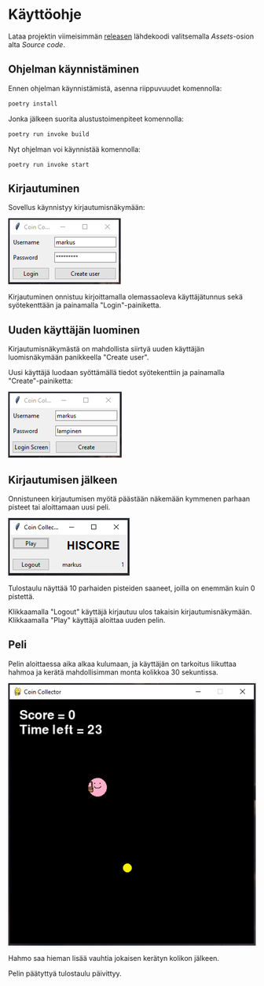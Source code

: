 # Käyttöohje

Lataa projektin viimeisimmän [releasen](https://github.com/Sippee/ot-harjoitustyo/releases/tag/latest) lähdekoodi valitsemalla _Assets_-osion alta _Source code_.

## Ohjelman käynnistäminen

Ennen ohjelman käynnistämistä, asenna riippuvuudet komennolla:

```bash
poetry install
```

Jonka jälkeen suorita alustustoimenpiteet komennolla:

```bash
poetry run invoke build
```

Nyt ohjelman voi käynnistää komennolla:

```
poetry run invoke start
```

## Kirjautuminen

Sovellus käynnistyy kirjautumisnäkymään:

![image](dokumentaatio/kuvat/kayttoohje-loginscreen.PNG)

Kirjautuminen onnistuu kirjoittamalla olemassaoleva käyttäjätunnus sekä syötekenttään ja painamalla "Login"-painiketta.

## Uuden käyttäjän luominen

Kirjautumisnäkymästä on mahdollista siirtyä uuden käyttäjän luomisnäkymään panikkeella "Create user".

Uusi käyttäjä luodaan syöttämällä tiedot syötekenttiin ja painamalla "Create"-painiketta:

![image](dokumentaatio/kuvat/kayttoohje-registerscreen.PNG)

## Kirjautumisen jälkeen

Onnistuneen kirjautumisen myötä päästään näkemään kymmenen parhaan pisteet tai aloittamaan uusi peli.

![image](dokumentaatio/kuvat/kayttoohje-loggedinscreen.PNG)

Tulostaulu näyttää 10 parhaiden pisteiden saaneet, joilla on enemmän kuin 0 pistettä.

Klikkaamalla "Logout" käyttäjä kirjautuu ulos takaisin kirjautumisnäkymään. Klikkaamalla "Play" käyttäjä aloittaa uuden pelin.

## Peli

Pelin aloittaessa aika alkaa kulumaan, ja käyttäjän on tarkoitus liikuttaa hahmoa ja kerätä mahdollisimman monta kolikkoa 30 sekuntissa.

![image](dokumentaatio/kuvat/kayttoohje-game.PNG)

Hahmo saa hieman lisää vauhtia jokaisen kerätyn kolikon jälkeen.

Pelin päätyttyä tulostaulu päivittyy.
